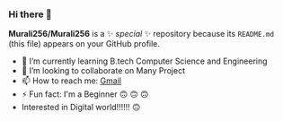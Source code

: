 ### Hi there 👋


**Murali256/Murali256** is a ✨ _special_ ✨ repository because its `README.md` (this file) appears on your GitHub profile.
- 🌱 I’m currently learning B.tech Computer Science and Engineering
- 👯 I’m looking to collaborate on Many Project
- 📫 How to reach me: [Gmail](ogiralamuralikrishna@gmail.com)
- ⚡ Fun fact: I'm a Beginner :upside_down_face: :upside_down_face: :upside_down_face:
- Interested in Digital world!!!!!! :upside_down_face:


